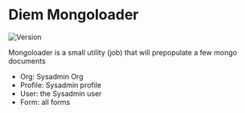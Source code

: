 <!-- markdownlint-disable MD033 -->
# Diem Mongoloader

<img alt="Version" src="https://img.shields.io/badge/dynamic/json?label=mongo%20loader&query=version&prefix=v&url=https://raw.githubusercontent.com/IBM/diem/latest/helm/mongoloader/package.json"/>

Mongoloader is a small utility (job) that will prepopulate a few mongo documents

- Org: Sysadmin Org
- Profile: Sysadmin profile
- User: the Sysadmin user
- Form: all forms

